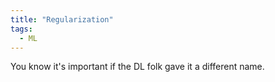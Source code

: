 ```yaml
---
title: "Regularization"
tags: 
  - ML
---
```


You know it's important if the DL folk gave it a different name.